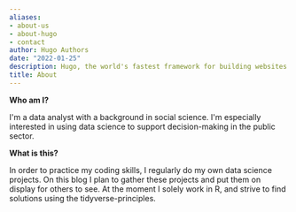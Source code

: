 ```yaml
---
aliases:
- about-us
- about-hugo
- contact
author: Hugo Authors
date: "2022-01-25"
description: Hugo, the world's fastest framework for building websites
title: About
---
```


**Who am I?**

I'm a data analyst with a background in social science. I'm especially interested in using data science to support decision-making in the public sector.

**What is this?**

In order to practice my coding skills, I regularly do my own data science projects. On this blog I plan to gather these projects and put them on display for others to see. At the moment I solely work in R, and strive to find solutions using the tidyverse-principles. 
